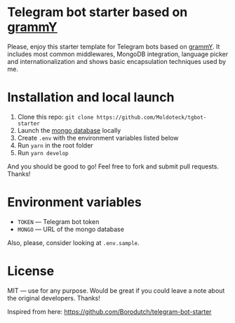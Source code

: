# Telegram bot starter based on [grammY](https://grammy.dev)

Please, enjoy this starter template for Telegram bots based on [grammY](https://grammy.dev). It includes most common middlewares, MongoDB integration, language picker and internationalization and shows basic encapsulation techniques used by me.

# Installation and local launch

1. Clone this repo: `git clone https://github.com/Moldoteck/tgbot-starter`
2. Launch the [mongo database](https://www.mongodb.com/) locally
3. Create `.env` with the environment variables listed below
4. Run `yarn` in the root folder
5. Run `yarn develop`

And you should be good to go! Feel free to fork and submit pull requests. Thanks!

# Environment variables

- `TOKEN` — Telegram bot token
- `MONGO` — URL of the mongo database

Also, please, consider looking at `.env.sample`.

# License

MIT — use for any purpose. Would be great if you could leave a note about the original developers. Thanks!

Inspired from here: https://github.com/Borodutch/telegram-bot-starter
